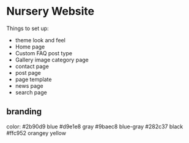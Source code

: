 # Nursery Website

Things to set up:

- theme look and feel
- Home page
- Custom FAQ post type
- Gallery image category page
- contact page
- post page
- page template
- news page
- search page

## branding

color: #2b90d9 blue
       #d9e1e8 gray
       #9baec8 blue-gray
       #282c37 black
       #ffc952 orangey yellow